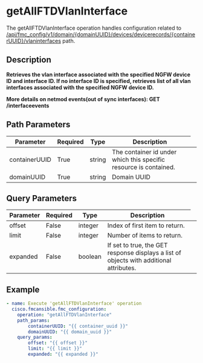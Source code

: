 # getAllFTDVlanInterface

The getAllFTDVlanInterface operation handles configuration related to [/api/fmc_config/v1/domain/{domainUUID}/devices/devicerecords/{containerUUID}/vlaninterfaces](/paths//api/fmc_config/v1/domain/{domain_uuid}/devices/devicerecords/{container_uuid}/vlaninterfaces.md) path.&nbsp;
## Description
**Retrieves the vlan interface associated with the specified NGFW device ID and interface ID. If no interface ID is specified, retrieves list of all vlan interfaces associated with the specified NGFW device ID. <div class="alert alert-warning">More details on netmod events(out of sync interfaces):<b> GET /interfaceevents</b></div>**

## Path Parameters
| Parameter | Required | Type | Description |
| --------- | -------- | ---- | ----------- |
| containerUUID | True | string <td colspan=3> The container id under which this specific resource is contained. |
| domainUUID | True | string <td colspan=3> Domain UUID |

## Query Parameters
| Parameter | Required | Type | Description |
| --------- | -------- | ---- | ----------- |
| offset | False | integer <td colspan=3> Index of first item to return. |
| limit | False | integer <td colspan=3> Number of items to return. |
| expanded | False | boolean <td colspan=3> If set to true, the GET response displays a list of objects with additional attributes. |

## Example
```yaml
- name: Execute 'getAllFTDVlanInterface' operation
  cisco.fmcansible.fmc_configuration:
    operation: "getAllFTDVlanInterface"
    path_params:
        containerUUID: "{{ container_uuid }}"
        domainUUID: "{{ domain_uuid }}"
    query_params:
        offset: "{{ offset }}"
        limit: "{{ limit }}"
        expanded: "{{ expanded }}"

```